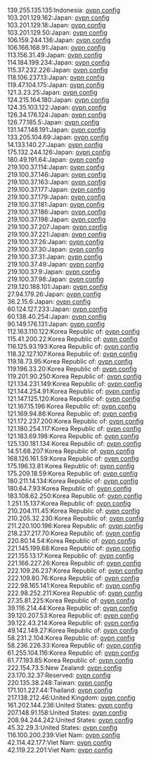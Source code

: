 139.255.135.135:Indonesia: [ovpn config](vpn/139_255_135_135.ovpn)  
103.201.129.162:Japan: [ovpn config](vpn/103_201_129_162.ovpn)  
103.201.129.18:Japan: [ovpn config](vpn/103_201_129_18.ovpn)  
103.201.129.50:Japan: [ovpn config](vpn/103_201_129_50.ovpn)  
106.159.244.136:Japan: [ovpn config](vpn/106_159_244_136.ovpn)  
106.166.168.91:Japan: [ovpn config](vpn/106_166_168_91.ovpn)  
113.156.31.49:Japan: [ovpn config](vpn/113_156_31_49.ovpn)  
114.184.199.234:Japan: [ovpn config](vpn/114_184_199_234.ovpn)  
115.37.232.226:Japan: [ovpn config](vpn/115_37_232_226.ovpn)  
118.106.237.13:Japan: [ovpn config](vpn/118_106_237_13.ovpn)  
119.47.104.175:Japan: [ovpn config](vpn/119_47_104_175.ovpn)  
121.3.23.25:Japan: [ovpn config](vpn/121_3_23_25.ovpn)  
124.215.164.180:Japan: [ovpn config](vpn/124_215_164_180.ovpn)  
124.35.103.122:Japan: [ovpn config](vpn/124_35_103_122.ovpn)  
126.34.176.124:Japan: [ovpn config](vpn/126_34_176_124.ovpn)  
126.77.185.5:Japan: [ovpn config](vpn/126_77_185_5.ovpn)  
131.147.148.191:Japan: [ovpn config](vpn/131_147_148_191.ovpn)  
133.205.104.69:Japan: [ovpn config](vpn/133_205_104_69.ovpn)  
14.133.140.27:Japan: [ovpn config](vpn/14_133_140_27.ovpn)  
175.132.244.126:Japan: [ovpn config](vpn/175_132_244_126.ovpn)  
180.49.191.64:Japan: [ovpn config](vpn/180_49_191_64.ovpn)  
219.100.37.114:Japan: [ovpn config](vpn/219_100_37_114.ovpn)  
219.100.37.146:Japan: [ovpn config](vpn/219_100_37_146.ovpn)  
219.100.37.163:Japan: [ovpn config](vpn/219_100_37_163.ovpn)  
219.100.37.177:Japan: [ovpn config](vpn/219_100_37_177.ovpn)  
219.100.37.179:Japan: [ovpn config](vpn/219_100_37_179.ovpn)  
219.100.37.181:Japan: [ovpn config](vpn/219_100_37_181.ovpn)  
219.100.37.186:Japan: [ovpn config](vpn/219_100_37_186.ovpn)  
219.100.37.198:Japan: [ovpn config](vpn/219_100_37_198.ovpn)  
219.100.37.207:Japan: [ovpn config](vpn/219_100_37_207.ovpn)  
219.100.37.221:Japan: [ovpn config](vpn/219_100_37_221.ovpn)  
219.100.37.26:Japan: [ovpn config](vpn/219_100_37_26.ovpn)  
219.100.37.30:Japan: [ovpn config](vpn/219_100_37_30.ovpn)  
219.100.37.31:Japan: [ovpn config](vpn/219_100_37_31.ovpn)  
219.100.37.49:Japan: [ovpn config](vpn/219_100_37_49.ovpn)  
219.100.37.9:Japan: [ovpn config](vpn/219_100_37_9.ovpn)  
219.100.37.98:Japan: [ovpn config](vpn/219_100_37_98.ovpn)  
219.120.188.101:Japan: [ovpn config](vpn/219_120_188_101.ovpn)  
27.94.179.26:Japan: [ovpn config](vpn/27_94_179_26.ovpn)  
36.2.15.6:Japan: [ovpn config](vpn/36_2_15_6.ovpn)  
60.124.127.233:Japan: [ovpn config](vpn/60_124_127_233.ovpn)  
60.138.40.254:Japan: [ovpn config](vpn/60_138_40_254.ovpn)  
90.149.176.131:Japan: [ovpn config](vpn/90_149_176_131.ovpn)  
112.163.110.122:Korea Republic of: [ovpn config](vpn/112_163_110_122.ovpn)  
115.41.200.22:Korea Republic of: [ovpn config](vpn/115_41_200_22.ovpn)  
116.125.93.193:Korea Republic of: [ovpn config](vpn/116_125_93_193.ovpn)  
118.32.127.107:Korea Republic of: [ovpn config](vpn/118_32_127_107.ovpn)  
119.18.73.95:Korea Republic of: [ovpn config](vpn/119_18_73_95.ovpn)  
119.196.33.20:Korea Republic of: [ovpn config](vpn/119_196_33_20.ovpn)  
119.201.90.250:Korea Republic of: [ovpn config](vpn/119_201_90_250.ovpn)  
121.134.231.149:Korea Republic of: [ovpn config](vpn/121_134_231_149.ovpn)  
121.144.254.91:Korea Republic of: [ovpn config](vpn/121_144_254_91.ovpn)  
121.147.125.120:Korea Republic of: [ovpn config](vpn/121_147_125_120.ovpn)  
121.167.15.196:Korea Republic of: [ovpn config](vpn/121_167_15_196.ovpn)  
121.169.94.86:Korea Republic of: [ovpn config](vpn/121_169_94_86.ovpn)  
121.172.237.200:Korea Republic of: [ovpn config](vpn/121_172_237_200.ovpn)  
121.180.254.117:Korea Republic of: [ovpn config](vpn/121_180_254_117.ovpn)  
121.183.69.198:Korea Republic of: [ovpn config](vpn/121_183_69_198.ovpn)  
125.130.181.134:Korea Republic of: [ovpn config](vpn/125_130_181_134.ovpn)  
14.51.68.207:Korea Republic of: [ovpn config](vpn/14_51_68_207.ovpn)  
168.126.161.59:Korea Republic of: [ovpn config](vpn/168_126_161_59.ovpn)  
175.196.13.81:Korea Republic of: [ovpn config](vpn/175_196_13_81.ovpn)  
175.209.18.59:Korea Republic of: [ovpn config](vpn/175_209_18_59.ovpn)  
180.211.14.134:Korea Republic of: [ovpn config](vpn/180_211_14_134.ovpn)  
180.64.7.93:Korea Republic of: [ovpn config](vpn/180_64_7_93.ovpn)  
183.108.62.250:Korea Republic of: [ovpn config](vpn/183_108_62_250.ovpn)  
1.251.15.137:Korea Republic of: [ovpn config](vpn/1_251_15_137.ovpn)  
210.204.111.45:Korea Republic of: [ovpn config](vpn/210_204_111_45.ovpn)  
210.205.32.230:Korea Republic of: [ovpn config](vpn/210_205_32_230.ovpn)  
211.220.100.196:Korea Republic of: [ovpn config](vpn/211_220_100_196.ovpn)  
218.237.217.70:Korea Republic of: [ovpn config](vpn/218_237_217_70.ovpn)  
220.80.14.54:Korea Republic of: [ovpn config](vpn/220_80_14_54.ovpn)  
221.145.199.68:Korea Republic of: [ovpn config](vpn/221_145_199_68.ovpn)  
221.155.13.17:Korea Republic of: [ovpn config](vpn/221_155_13_17.ovpn)  
221.166.227.26:Korea Republic of: [ovpn config](vpn/221_166_227_26.ovpn)  
222.109.26.237:Korea Republic of: [ovpn config](vpn/222_109_26_237.ovpn)  
222.109.80.76:Korea Republic of: [ovpn config](vpn/222_109_80_76.ovpn)  
222.98.165.141:Korea Republic of: [ovpn config](vpn/222_98_165_141.ovpn)  
222.98.252.211:Korea Republic of: [ovpn config](vpn/222_98_252_211.ovpn)  
27.35.81.225:Korea Republic of: [ovpn config](vpn/27_35_81_225.ovpn)  
39.116.214.44:Korea Republic of: [ovpn config](vpn/39_116_214_44.ovpn)  
39.120.207.53:Korea Republic of: [ovpn config](vpn/39_120_207_53.ovpn)  
39.122.43.214:Korea Republic of: [ovpn config](vpn/39_122_43_214.ovpn)  
49.142.149.27:Korea Republic of: [ovpn config](vpn/49_142_149_27.ovpn)  
58.231.2.104:Korea Republic of: [ovpn config](vpn/58_231_2_104.ovpn)  
58.236.226.33:Korea Republic of: [ovpn config](vpn/58_236_226_33.ovpn)  
61.255.104.116:Korea Republic of: [ovpn config](vpn/61_255_104_116.ovpn)  
61.77.193.85:Korea Republic of: [ovpn config](vpn/61_77_193_85.ovpn)  
222.154.73.5:New Zealand: [ovpn config](vpn/222_154_73_5.ovpn)  
23.170.32.37:Reserved: [ovpn config](vpn/23_170_32_37.ovpn)  
220.135.38.248:Taiwan: [ovpn config](vpn/220_135_38_248.ovpn)  
171.101.227.44:Thailand: [ovpn config](vpn/171_101_227_44.ovpn)  
217.138.212.46:United Kingdom: [ovpn config](vpn/217_138_212_46.ovpn)  
161.202.144.236:United States: [ovpn config](vpn/161_202_144_236.ovpn)  
207.148.91.158:United States: [ovpn config](vpn/207_148_91_158.ovpn)  
208.94.244.242:United States: [ovpn config](vpn/208_94_244_242.ovpn)  
45.32.29.3:United States: [ovpn config](vpn/45_32_29_3.ovpn)  
116.100.200.239:Viet Nam: [ovpn config](vpn/116_100_200_239.ovpn)  
42.114.42.177:Viet Nam: [ovpn config](vpn/42_114_42_177.ovpn)  
42.119.22.201:Viet Nam: [ovpn config](vpn/42_119_22_201.ovpn)  
